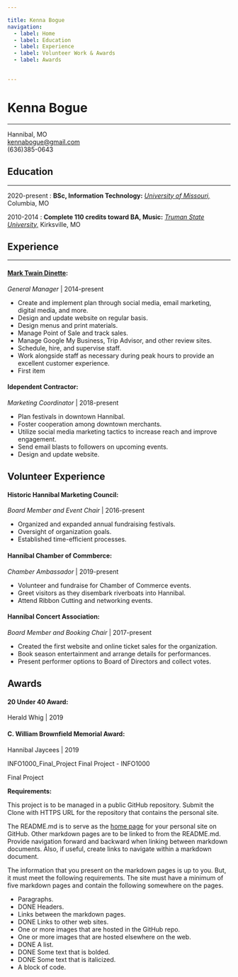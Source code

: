 ```yaml
---

title: Kenna Bogue
navigation:
  - label: Home
  - label: Education
  - label: Experience
  - label: Volunteer Work & Awards
  - label: Awards
    

---
```


# Kenna Bogue
---------

Hannibal, MO         
kennabogue@gmail.com         
(636)385-0643

## Education
---------

2020-present
: **BSc, Information Technology:** _[University of Missouri,](https://missouri.edu/)_ Columbia, MO

2010-2014
: **Complete 110 credits toward BA, Music:** _[Truman State University,](https://www.truman.edu/)_ Kirksville, MO


## Experience
----------

#### [Mark Twain Dinette](https://marktwaindinette.com/):
_General Manager_ | 2014-present

   * Create and implement plan through social media, email marketing, digital media, and more.
   * Design and update website on regular basis.
   * Design menus and print materials.
   * Manage Point of Sale and track sales.
   * Manage Google My Business, Trip Advisor, and other review sites.
   * Schedule, hire, and supervise staff.
   * Work alongside staff as necessary during peak hours to provide an excellent customer experience.
   * First item

#### Idependent Contractor: 
_Marketing Coordinator_ | 2018-present

   * Plan festivals in downtown Hannibal.
   * Foster cooperation among downtown merchants.
   * Utilize social media marketing tactics to increase reach and improve engagement.
   * Send email blasts to followers on upcoming events.
   * Design and update website.


Volunteer Experience
--------------------

#### Historic Hannibal Marketing Council: 
_Board Member and Event Chair_ | 2016-present   

   * Organized and expanded annual fundraising festivals.
   * Oversight of organization goals.
   * Established time-efficient processes.

#### Hannibal Chamber of Commberce: 
_Chamber Ambassador_ | 2019-present

   * Volunteer and fundraise for Chamber of Commerce events.
   * Greet visitors as they disembark riverboats into Hannibal.
   * Attend Ribbon Cutting and networking events.

#### Hannibal Concert Association:
_Board Member and Booking Chair_ | 2017-present

   * Created the first website and online ticket sales for the organization.
   * Book season entertainment and arrange details for performances.
   * Present performer options to Board of Directors and collect votes.


Awards
----------------------------------------

#### 20 Under 40 Award:
Herald Whig | 2019

#### C. William Brownfield Memorial Award: 
Hannibal Jaycees | 2019

 
 
INFO1000_Final_Project
Final Project - INFO1000

Final Project


**Requirements:**

This project is to be managed in a public GitHub repository. Submit the Clone with HTTPS URL for the repository that contains the personal site.

The README.md is to serve as the [home page](https://en.wikipedia.org/wiki/Home_page) for your personal site on GitHub. Other markdown pages are to be linked to from the README.md. Provide navigation forward and backward when linking between markdown documents. Also, if useful, create links to navigate within a markdown document.

The information that you present on the markdown pages is up to you. But, it must meet the following requirements. The site must have a minimum of five markdown pages and contain the following somewhere on the pages.

* Paragraphs.
* DONE Headers.
* Links between the markdown pages.
* DONE Links to other web sites.
* One or more images that are hosted in the GitHub repo.
* One or more images that are hosted elsewhere on the web.
* DONE A list.
* DONE Some text that is bolded.
* DONE Some text that is italicized.
* A block of code.


